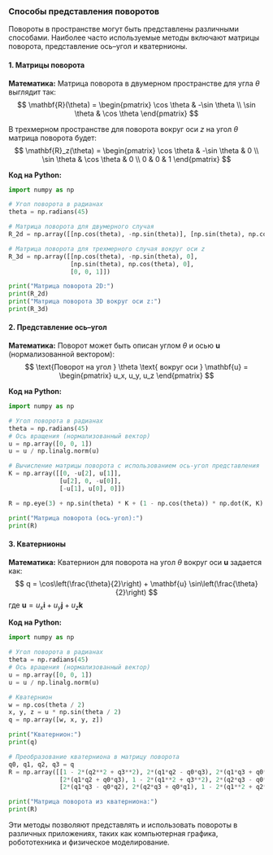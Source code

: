 ### Способы представления поворотов

Повороты в пространстве могут быть представлены различными способами. Наиболее часто используемые методы включают матрицы поворота, представление ось–угол и кватернионы.

#### 1. Матрицы поворота

**Математика:**
Матрица поворота в двумерном пространстве для угла $\theta$ выглядит так:
$$
\mathbf{R}(\theta) = \begin{pmatrix}
\cos \theta & -\sin \theta \\
\sin \theta & \cos \theta
\end{pmatrix}
$$

В трехмерном пространстве для поворота вокруг оси $z$ на угол $\theta$ матрица поворота будет:
$$
\mathbf{R}_z(\theta) = \begin{pmatrix}
\cos \theta & -\sin \theta & 0 \\
\sin \theta & \cos \theta & 0 \\
0 & 0 & 1
\end{pmatrix}
$$

**Код на Python:**
```python
import numpy as np

# Угол поворота в радианах
theta = np.radians(45)

# Матрица поворота для двумерного случая
R_2d = np.array([[np.cos(theta), -np.sin(theta)], [np.sin(theta), np.cos(theta)]])

# Матрица поворота для трехмерного случая вокруг оси z
R_3d = np.array([[np.cos(theta), -np.sin(theta), 0],
                 [np.sin(theta), np.cos(theta), 0],
                 [0, 0, 1]])

print("Матрица поворота 2D:")
print(R_2d)
print("Матрица поворота 3D вокруг оси z:")
print(R_3d)
```

#### 2. Представление ось–угол

**Математика:**
Поворот может быть описан углом $\theta$ и осью $\mathbf{u}$ (нормализованной вектором):
$$
\text{Поворот на угол } \theta \text{ вокруг оси } \mathbf{u} = \begin{pmatrix} u_x, u_y, u_z \end{pmatrix}
$$

**Код на Python:**
```python
import numpy as np

# Угол поворота в радианах
theta = np.radians(45)
# Ось вращения (нормализованный вектор)
u = np.array([0, 0, 1])
u = u / np.linalg.norm(u)

# Вычисление матрицы поворота с использованием ось-угол представления
K = np.array([[0, -u[2], u[1]],
              [u[2], 0, -u[0]],
              [-u[1], u[0], 0]])

R = np.eye(3) + np.sin(theta) * K + (1 - np.cos(theta)) * np.dot(K, K)

print("Матрица поворота (ось-угол):")
print(R)
```

#### 3. Кватернионы

**Математика:**
Кватернион для поворота на угол $\theta$ вокруг оси $\mathbf{u}$ задается как:
$$
q = \cos\left(\frac{\theta}{2}\right) + \mathbf{u} \sin\left(\frac{\theta}{2}\right)
$$
где $\mathbf{u} = u_x \mathbf{i} + u_y \mathbf{j} + u_z \mathbf{k}$

**Код на Python:**
```python
import numpy as np

# Угол поворота в радианах
theta = np.radians(45)
# Ось вращения (нормализованный вектор)
u = np.array([0, 0, 1])
u = u / np.linalg.norm(u)

# Кватернион
w = np.cos(theta / 2)
x, y, z = u * np.sin(theta / 2)
q = np.array([w, x, y, z])

print("Кватернион:")
print(q)

# Преобразование кватерниона в матрицу поворота
q0, q1, q2, q3 = q
R = np.array([[1 - 2*(q2**2 + q3**2), 2*(q1*q2 - q0*q3), 2*(q1*q3 + q0*q2)],
              [2*(q1*q2 + q0*q3), 1 - 2*(q1**2 + q3**2), 2*(q2*q3 - q0*q1)],
              [2*(q1*q3 - q0*q2), 2*(q2*q3 + q0*q1), 1 - 2*(q1**2 + q2**2)]])

print("Матрица поворота из кватерниона:")
print(R)
```

Эти методы позволяют представлять и использовать повороты в различных приложениях, таких как компьютерная графика, робототехника и физическое моделирование.